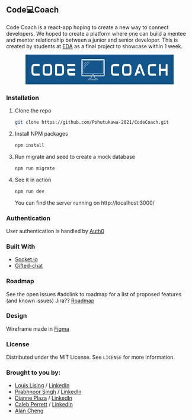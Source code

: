 ##  Code💻Coach

Code Coach is a react-app hoping to create a new way to connect developers. We hoped to create a platform where one can build a mentee and mentor relationship between a junior and senior developer. This is created by students at [EDA](https://devacademy.co.nz/) as a final project to showcase within 1 week.

<p align="center">
<img src="./client/public/Logo.png" width="400" height="80" alt="code coach"/>
</p>

### Installation

1. Clone the repo
   ```sh
   git clone https://github.com/Pohutukawa-2021/CodeCoach.git
   ```
2. Install NPM packages
   ```sh
   npm install
   ```
3. Run migrate and seed to create a mock database
   ```sh
   npm run migrate
   ```
4. See it in action
   ```sh
   npm run dev
   ```
   You can find the server running on http://localhost:3000/
   
### Authentication
User authentication is handled by [Auth0](https://auth0.com/)

### Built With
* [Socket.io](https://socket.io/)
* [Gifted-chat](https://www.npmjs.com/package/react-native-gifted-chat)

### Roadmap
See the open issues #addlink to roadmap for a list of proposed features (and known issues)
Jira?? [Roadmap](https://codecoach.atlassian.net/jira/software/projects/COD/boards/1/roadmap)

### Design
Wireframe made in [Figma](https://www.figma.com/file/SxGE4mFQvjWyawG9Jbwmh4/dev-academy?node-id=341%3A39)

### License
Distributed under the MIT License. See `LICENSE` for more information.

### Brought to you by:
- [Louis Lising](https://github.com/LouisDVL) / [LinkedIn](https://www.linkedin.com/in/louis-lising-8b9623187/)
- [Prabhnoor Singh](https://github.com/Prabhnoor-2001) / [LinkedIn](https://www.linkedin.com/in/prabhnoor-singh-8804b521a/)
- [Dianne Plaza](https://github.com/dianneplz) / [LinkedIn](https://www.linkedin.com/in/dianne-plaza-848915180/)
- [Caleb Perrett](https://github.com/caleb-perrett) / [LinkedIn](https://www.linkedin.com/in/caleb-perrett-60b12ab1/)
- [Alan Cheng](https://github.com/nzalancheng)
